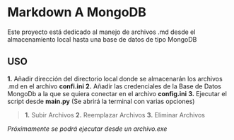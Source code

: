 # Markdown A MongoDB
Este proyecto está dedicado al manejo de archivos .md desde el almacenamiento local hasta una base de datos de tipo MongoDB

## **USO**
 **1.** Añadir dirección del directorio local donde se almacenarán los archivos .md en el archivo **confi.ini**
 **2.** Añadir las credenciales de la Base de Datos MongoDb a la que se quiera conectar en el archivo **config.ini**
 **3.** Ejecutar el script desde **main.py** (Se abrirá la terminal con varias opciones)
   > **1.** Subir Archivos **2.** Reemplazar Archivos **3.** Eliminar Archivos

_Próximamente se podrá ejecutar desde un archivo.exe_
